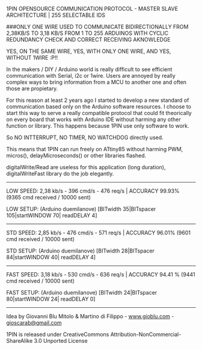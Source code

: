 1PIN OPENSOURCE COMMUNICATION PROTOCOL - MASTER SLAVE ARCHITECTURE | 255 SELECTABLE IDS

###ONLY ONE WIRE USED TO COMMUNICATE BIDIRECTIONALLY FROM 2,38KB/S TO 3,18 KB/S FROM 1 TO 255 ARDUINOS WITH CYCLIC REDUNDANCY CHECK AND CORRECT RECEIVING AKNOWLEDGE

YES, ON THE SAME WIRE, YES, WITH ONLY ONE WIRE, AND YES, WITHOUT 1WIRE :P!!

In the makers / DIY / Arduino world is really difficult to see efficient communication with Serial, i2c or 1wire.
Users are annoyed by really complex ways to bring information from a MCU to another one and often those are propietary.

For this reason at least 2 years ago I started to develop a new standard of communication based only on the Arduino software resources.
I choose to start this way to serve a really compatible protocol that could fit theorically on every board that works
with Arduino IDE without harming any other function or library. This happens because 1PIN use only software to work.

So NO INTTERRUPT, NO TIMER, NO WATCHDOG directly used. 

This means that 1PIN can run freely on ATtiny85 without harming PWM, micros(), delayMicroseconds() or other libraries flashed. 

digitalWrite/Read are useless for this application (long duration), digitalWriteFast library do the job elegantly.
***
LOW SPEED:  2,38 kb/s - 396 cmd/s - 476 req/s | ACCURACY 99.93% (9365 cmd received / 10000 sent)

LOW SETUP:  (Arduino duemilanove) [BITwidth 35|BITspacer 105|startWINDOW 70| readDELAY 4]
***
STD SPEED:  2,85 kb/s - 476 cmd/s - 571 req/s | ACCURACY 96.01% (9601 cmd received / 10000 sent)

STD SETUP:  (Arduino duemilanove) [BITwidth 28|BITspacer  84|startWINDOW 40| readDELAY 4]
***
FAST SPEED: 3,18 kb/s - 530 cmd/s - 636 req/s | ACCURACY 94.41 % (9441 cmd received / 10000 sent)

FAST SETUP: (Arduino duemilanove) [BITwidth 24|BITspacer 80|startWINDOW 24| readDELAY 0]
***

Idea by Giovanni Blu Mitolo & Martino di Filippo - www.gioblu.com - gioscarab@gmail.com

1PIN is released under CreativeCommons Attribution-NonCommercial-ShareAlike 3.0 Unported License






